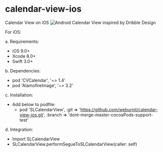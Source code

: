 # calendar-view-ios
Calendar View on iOS
![Android Calendar View inspired by Dribble Design](https://d13yacurqjgara.cloudfront.net/users/62525/screenshots/2457251/fitness_calendar.png)

For iOS:

a. Requirements:
- iOS 9.0+
- Xcode 8.0+
- Swift 3.0+

b. Dependencies:
- pod 'CVCalendar', '~> 1.4'
- pod 'AlamofireImage', '~> 3.2'

c. Installation:
- Add below to podfile:
  + pod 'SLCalendarView', :git => 'https://github.com/weburnit/calendar-view-ios.git', :branch => 'dont-merge-master-cocoaPods-support-test'

d. Integration:
- Import SLCalendarView
- SLCalendarView.performSegueToSLCalendarView(caller: self)

 

